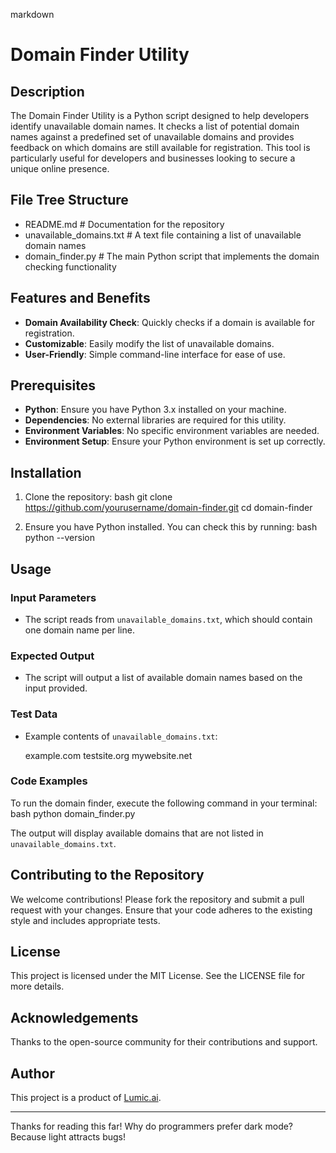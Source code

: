 markdown
# Domain Finder Utility

## Description
The Domain Finder Utility is a Python script designed to help developers identify unavailable domain names. It checks a list of potential domain names against a predefined set of unavailable domains and provides feedback on which domains are still available for registration. This tool is particularly useful for developers and businesses looking to secure a unique online presence.

## File Tree Structure

- README.md                # Documentation for the repository
- unavailable_domains.txt   # A text file containing a list of unavailable domain names
- domain_finder.py         # The main Python script that implements the domain checking functionality


## Features and Benefits
- **Domain Availability Check**: Quickly checks if a domain is available for registration.
- **Customizable**: Easily modify the list of unavailable domains.
- **User-Friendly**: Simple command-line interface for ease of use.

## Prerequisites
- **Python**: Ensure you have Python 3.x installed on your machine.
- **Dependencies**: No external libraries are required for this utility.
- **Environment Variables**: No specific environment variables are needed.
- **Environment Setup**: Ensure your Python environment is set up correctly.

## Installation
1. Clone the repository:
   bash
   git clone https://github.com/yourusername/domain-finder.git
   cd domain-finder
   

2. Ensure you have Python installed. You can check this by running:
   bash
   python --version
   

## Usage
### Input Parameters
- The script reads from `unavailable_domains.txt`, which should contain one domain name per line.

### Expected Output
- The script will output a list of available domain names based on the input provided.

### Test Data
- Example contents of `unavailable_domains.txt`:
  
  example.com
  testsite.org
  mywebsite.net
  

### Code Examples
To run the domain finder, execute the following command in your terminal:
bash
python domain_finder.py

The output will display available domains that are not listed in `unavailable_domains.txt`.

## Contributing to the Repository
We welcome contributions! Please fork the repository and submit a pull request with your changes. Ensure that your code adheres to the existing style and includes appropriate tests.

## License
This project is licensed under the MIT License. See the LICENSE file for more details.

## Acknowledgements
Thanks to the open-source community for their contributions and support.

## Author
This project is a product of [Lumic.ai](https://lumic.ai).

---

Thanks for reading this far! Why do programmers prefer dark mode? Because light attracts bugs!
